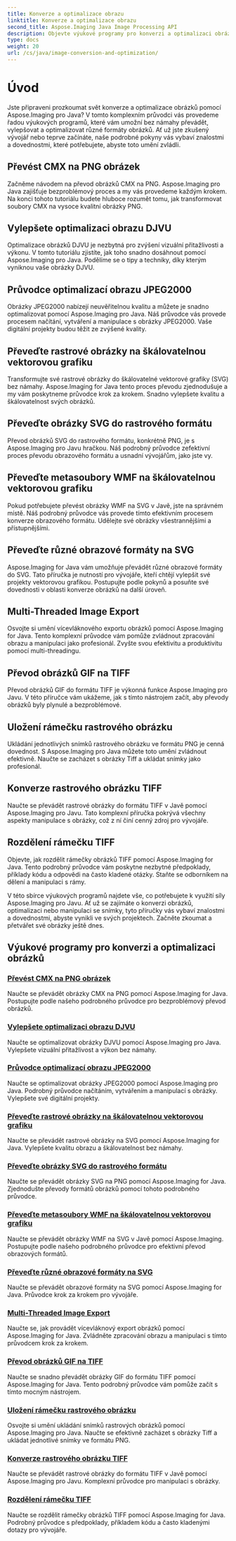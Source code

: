 ```yaml
---
title: Konverze a optimalizace obrazu
linktitle: Konverze a optimalizace obrazu
second_title: Aspose.Imaging Java Image Processing API
description: Objevte výukové programy pro konverzi a optimalizaci obrázků pomocí Aspose.Imaging pro Java. Naučte se snadno převádět, vylepšovat a optimalizovat různé formáty obrázků.
type: docs
weight: 20
url: /cs/java/image-conversion-and-optimization/
---
```


# Úvod

Jste připraveni prozkoumat svět konverze a optimalizace obrázků pomocí Aspose.Imaging pro Java? V tomto komplexním průvodci vás provedeme řadou výukových programů, které vám umožní bez námahy převádět, vylepšovat a optimalizovat různé formáty obrázků. Ať už jste zkušený vývojář nebo teprve začínáte, naše podrobné pokyny vás vybaví znalostmi a dovednostmi, které potřebujete, abyste toto umění zvládli.

## Převést CMX na PNG obrázek

Začněme návodem na převod obrázků CMX na PNG. Aspose.Imaging pro Java zajišťuje bezproblémový proces a my vás provedeme každým krokem. Na konci tohoto tutoriálu budete hluboce rozumět tomu, jak transformovat soubory CMX na vysoce kvalitní obrázky PNG.

## Vylepšete optimalizaci obrazu DJVU

Optimalizace obrázků DJVU je nezbytná pro zvýšení vizuální přitažlivosti a výkonu. V tomto tutoriálu zjistíte, jak toho snadno dosáhnout pomocí Aspose.Imaging pro Java. Podělíme se o tipy a techniky, díky kterým vyniknou vaše obrázky DJVU.

## Průvodce optimalizací obrazu JPEG2000

Obrázky JPEG2000 nabízejí neuvěřitelnou kvalitu a můžete je snadno optimalizovat pomocí Aspose.Imaging pro Java. Náš průvodce vás provede procesem načítání, vytváření a manipulace s obrázky JPEG2000. Vaše digitální projekty budou těžit ze zvýšené kvality.

## Převeďte rastrové obrázky na škálovatelnou vektorovou grafiku

Transformujte své rastrové obrázky do škálovatelné vektorové grafiky (SVG) bez námahy. Aspose.Imaging for Java tento proces převodu zjednodušuje a my vám poskytneme průvodce krok za krokem. Snadno vylepšete kvalitu a škálovatelnost svých obrázků.

## Převeďte obrázky SVG do rastrového formátu

Převod obrázků SVG do rastrového formátu, konkrétně PNG, je s Aspose.Imaging pro Javu hračkou. Náš podrobný průvodce zefektivní proces převodu obrazového formátu a usnadní vývojářům, jako jste vy.

## Převeďte metasoubory WMF na škálovatelnou vektorovou grafiku

Pokud potřebujete převést obrázky WMF na SVG v Javě, jste na správném místě. Náš podrobný průvodce vás provede tímto efektivním procesem konverze obrazového formátu. Udělejte své obrázky všestrannějšími a přístupnějšími.

## Převeďte různé obrazové formáty na SVG

Aspose.Imaging for Java vám umožňuje převádět různé obrazové formáty do SVG. Tato příručka je nutností pro vývojáře, kteří chtějí vylepšit své projekty vektorovou grafikou. Postupujte podle pokynů a posuňte své dovednosti v oblasti konverze obrázků na další úroveň.

## Multi-Threaded Image Export

Osvojte si umění vícevláknového exportu obrázků pomocí Aspose.Imaging for Java. Tento komplexní průvodce vám pomůže zvládnout zpracování obrazu a manipulaci jako profesionál. Zvyšte svou efektivitu a produktivitu pomocí multi-threadingu.

## Převod obrázků GIF na TIFF

Převod obrázků GIF do formátu TIFF je výkonná funkce Aspose.Imaging pro Javu. V této příručce vám ukážeme, jak s tímto nástrojem začít, aby převody obrázků byly plynulé a bezproblémové.

## Uložení rámečku rastrového obrázku

Ukládání jednotlivých snímků rastrového obrázku ve formátu PNG je cenná dovednost. S Aspose.Imaging pro Java můžete toto umění zvládnout efektivně. Naučte se zacházet s obrázky Tiff a ukládat snímky jako profesionál.

## Konverze rastrového obrázku TIFF

Naučte se převádět rastrové obrázky do formátu TIFF v Javě pomocí Aspose.Imaging pro Javu. Tato komplexní příručka pokrývá všechny aspekty manipulace s obrázky, což z ní činí cenný zdroj pro vývojáře.

## Rozdělení rámečku TIFF

Objevte, jak rozdělit rámečky obrázků TIFF pomocí Aspose.Imaging for Java. Tento podrobný průvodce vám poskytne nezbytné předpoklady, příklady kódu a odpovědi na často kladené otázky. Staňte se odborníkem na dělení a manipulaci s rámy.

V této sbírce výukových programů najdete vše, co potřebujete k využití síly Aspose.Imaging pro Javu. Ať už se zajímáte o konverzi obrázků, optimalizaci nebo manipulaci se snímky, tyto příručky vás vybaví znalostmi a dovednostmi, abyste vynikli ve svých projektech. Začněte zkoumat a přetvářet své obrázky ještě dnes.
## Výukové programy pro konverzi a optimalizaci obrázků
### [Převést CMX na PNG obrázek](./convert-cmx-to-png-image/)
Naučte se převádět obrázky CMX na PNG pomocí Aspose.Imaging for Java. Postupujte podle našeho podrobného průvodce pro bezproblémový převod obrázků.
### [Vylepšete optimalizaci obrazu DJVU](./improve-djvu-image-optimization/)
Naučte se optimalizovat obrázky DJVU pomocí Aspose.Imaging pro Java. Vylepšete vizuální přitažlivost a výkon bez námahy.
### [Průvodce optimalizací obrazu JPEG2000](./jpeg2000-image-optimization-guide/)
Naučte se optimalizovat obrázky JPEG2000 pomocí Aspose.Imaging pro Java. Podrobný průvodce načítáním, vytvářením a manipulací s obrázky. Vylepšete své digitální projekty.
### [Převeďte rastrové obrázky na škálovatelnou vektorovou grafiku](./convert-raster-images-to-scalable-vector-graphics/)
Naučte se převádět rastrové obrázky na SVG pomocí Aspose.Imaging for Java. Vylepšete kvalitu obrazu a škálovatelnost bez námahy.
### [Převeďte obrázky SVG do rastrového formátu](./convert-svg-images-to-raster-format/)
Naučte se převádět obrázky SVG na PNG pomocí Aspose.Imaging for Java. Zjednodušte převody formátů obrázků pomocí tohoto podrobného průvodce.
### [Převeďte metasoubory WMF na škálovatelnou vektorovou grafiku](./convert-wmf-metafiles-to-scalable-vector-graphics/)
Naučte se převádět obrázky WMF na SVG v Javě pomocí Aspose.Imaging. Postupujte podle našeho podrobného průvodce pro efektivní převod obrazových formátů.
### [Převeďte různé obrazové formáty na SVG](./convert-various-image-formats-to-svg/)
Naučte se převádět obrazové formáty na SVG pomocí Aspose.Imaging for Java. Průvodce krok za krokem pro vývojáře.
### [Multi-Threaded Image Export](./multi-threaded-image-export/)
Naučte se, jak provádět vícevláknový export obrázků pomocí Aspose.Imaging for Java. Zvládněte zpracování obrazu a manipulaci s tímto průvodcem krok za krokem.
### [Převod obrázků GIF na TIFF](./gif-to-tiff-image-conversion/)
Naučte se snadno převádět obrázky GIF do formátu TIFF pomocí Aspose.Imaging for Java. Tento podrobný průvodce vám pomůže začít s tímto mocným nástrojem.
### [Uložení rámečku rastrového obrázku](./raster-image-frame-saving/)
Osvojte si umění ukládání snímků rastrových obrázků pomocí Aspose.Imaging pro Java. Naučte se efektivně zacházet s obrázky Tiff a ukládat jednotlivé snímky ve formátu PNG.
### [Konverze rastrového obrázku TIFF](./raster-image-tiff-conversion/)
Naučte se převádět rastrové obrázky do formátu TIFF v Javě pomocí Aspose.Imaging pro Javu. Komplexní průvodce pro manipulaci s obrázky.
### [Rozdělení rámečku TIFF](./tiff-image-frame-splitting/)
Naučte se rozdělit rámečky obrázků TIFF pomocí Aspose.Imaging for Java. Podrobný průvodce s předpoklady, příkladem kódu a často kladenými dotazy pro vývojáře.